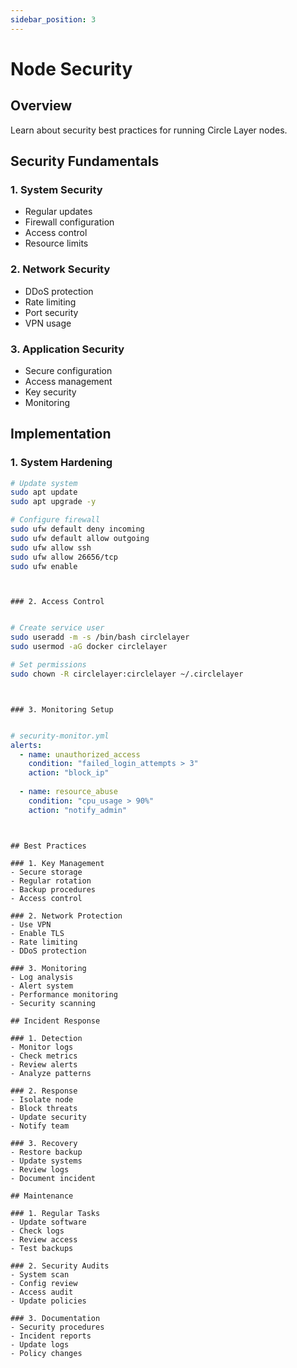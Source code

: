 ```yaml
---
sidebar_position: 3
---
```


# Node Security

## Overview

Learn about security best practices for running Circle Layer nodes.

## Security Fundamentals

### 1. System Security
- Regular updates
- Firewall configuration
- Access control
- Resource limits

### 2. Network Security
- DDoS protection
- Rate limiting
- Port security
- VPN usage

### 3. Application Security
- Secure configuration
- Access management
- Key security
- Monitoring

## Implementation

### 1. System Hardening
```bash
# Update system
sudo apt update
sudo apt upgrade -y

# Configure firewall
sudo ufw default deny incoming
sudo ufw default allow outgoing
sudo ufw allow ssh
sudo ufw allow 26656/tcp
sudo ufw enable
```
```
```
```

### 2. Access Control
```
```
```
```bash
# Create service user
sudo useradd -m -s /bin/bash circlelayer
sudo usermod -aG docker circlelayer

# Set permissions
sudo chown -R circlelayer:circlelayer ~/.circlelayer
```
```
```
```

### 3. Monitoring Setup
```
```
```
```yaml
# security-monitor.yml
alerts:
  - name: unauthorized_access
    condition: "failed_login_attempts > 3"
    action: "block_ip"
  
  - name: resource_abuse
    condition: "cpu_usage > 90%"
    action: "notify_admin"
```
```
```
```

## Best Practices

### 1. Key Management
- Secure storage
- Regular rotation
- Backup procedures
- Access control

### 2. Network Protection
- Use VPN
- Enable TLS
- Rate limiting
- DDoS protection

### 3. Monitoring
- Log analysis
- Alert system
- Performance monitoring
- Security scanning

## Incident Response

### 1. Detection
- Monitor logs
- Check metrics
- Review alerts
- Analyze patterns

### 2. Response
- Isolate node
- Block threats
- Update security
- Notify team

### 3. Recovery
- Restore backup
- Update systems
- Review logs
- Document incident

## Maintenance

### 1. Regular Tasks
- Update software
- Check logs
- Review access
- Test backups

### 2. Security Audits
- System scan
- Config review
- Access audit
- Update policies

### 3. Documentation
- Security procedures
- Incident reports
- Update logs
- Policy changes
```